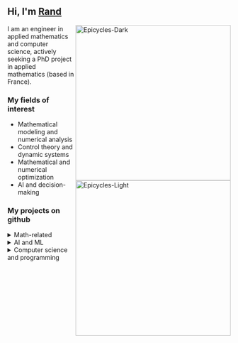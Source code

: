 ## Hi, I'm [Rand](https://rand-asswad.xyz)

<img src="epicycles_dark.gif#gh-dark-mode-only" alt="Epicycles-Dark" align="right" width="350" height="auto"/>
<img src="epicycles_light.gif#gh-light-mode-only" alt="Epicycles-Light" align="right" width="350" height="auto"/>

I am an engineer in applied mathematics and computer science,
actively seeking a PhD project in applied mathematics (based in France).

### My fields of interest

- Mathematical modeling and numerical analysis
- Control theory and dynamic systems
- Mathematical and numerical optimization
- AI and decision-making

### My projects on github

<details>
<summary>Math-related</summary>

- [Wilson Cowan A1 model (WCA1)](https://github.com/rand-asswad/WCA1) [[report](https://rand-asswad.xyz/WCA1-docs/)]
- [Muallef (MIR)](https://github.com/rand-asswad/muallef) [[report](https://rand-asswad.xyz/muallef/)]
- [Active contour models](https://github.com/rand-asswad/active-contour-models)
  [[report](https://rand-asswad.xyz/active-contour-models)]
- [Optimal control](https://github.com/rand-asswad/controle_optimal)
  [[report (fr)](https://rand-asswad.xyz/controle_optimal/)]
- [Complex mappings visualisation](https://github.com/rand-asswad/complex_maps)
  [[notebook](https://mybinder.org/v2/gh/rand-asswad/complex_maps/master?filepath=maps.ipynb)]
- [Runge-Kutta methods](https://github.com/rand-asswad/Runge-Kutta)
</details>

<details>
<summary>AI and ML</summary>

- [Multi-Agent Systems](https://github.com/rand-asswad/multi-agent-systems)
  [[MARL paper (fr)](https://rand-asswad.xyz/multi-agent-systems)]
- [Taquin (8-puzzle)](https://github.com/rand-asswad/taquin) [[report (fr)](https://rand-asswad.xyz/taquin/)]
- [ChatBot (ELIZA, logical agent)](https://github.com/rand-asswad/chatbot)
</details>

<details>
<summary>Computer science and programming</summary>

- [My personal website](https://rand-asswad.xyz) [[repo](https://github.com/rand-asswad/rand-asswad.github.io)]
- [Dotfiles for Arch Linux with i3wm](https://github.com/rand-asswad/dotfiles)
- [AsciiMath to Tex (AM2T)](https://github.com/rand-asswad/am2t)
  [[report (fr)](https://rand-asswad.github.io/am2t/)]
- [University database](https://github.com/rand-asswad/gm4_bdd_univ)
  [[report (fr)](https://rand-asswad.github.io/gm4_bdd_univ/)]
- [Pacman Unity3D clone](https://github.com/rand-asswad/pacmanUnity3D)
</details>